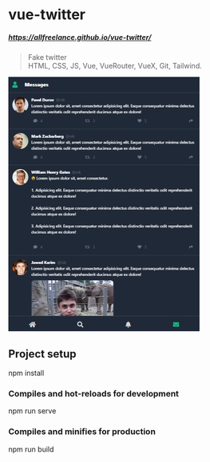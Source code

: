 # vue-twitter
##### https://allfreelance.github.io/vue-twitter/

> Fake twitter<br>
> HTML, CSS, JS, Vue, VueRouter, VueX, Git, Tailwind.

[![](https://github.com/allfreelance/vue-twitter/blob/main/screen.jpg)](https://allfreelance.github.io/vue-twitter/)

## Project setup
npm install

### Compiles and hot-reloads for development
npm run serve

### Compiles and minifies for production
npm run build
